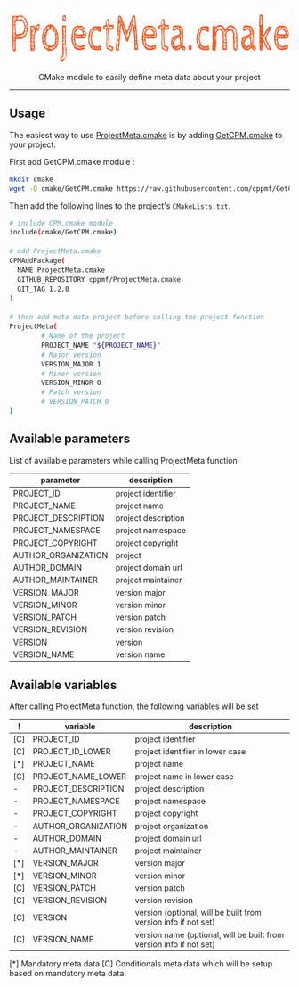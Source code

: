 <p align="center">
  <img src="https://github.com/cppmf/artwork/raw/master/banner/ProjectMeta.cmake/ProjectMeta.png" height="100" />
</p>

<p align="center">
  CMake module to easily define meta data about your project
</p>

---

## Usage
The easiest way to use [ProjectMeta.cmake](https://github.com/cppmf/ProjectMeta.cmake) is by adding [GetCPM.cmake](https://github.com/cppmf/GetCPM.cmake) to your project.

First add GetCPM.cmake module :

```bash
mkdir cmake
wget -O cmake/GetCPM.cmake https://raw.githubusercontent.com/cppmf/GetCPM.cmake/master/GetCPM.cmake
```

Then add the following lines to the project's `CMakeLists.txt`.


```bash
# include CPM.cmake module
include(cmake/GetCPM.cmake)

# add ProjectMeta.cmake
CPMAddPackage(
  NAME ProjectMeta.cmake
  GITHUB_REPOSITORY cppmf/ProjectMeta.cmake
  GIT_TAG 1.2.0
)

# then add meta data project before calling the project function
ProjectMeta(
        # Name of the project
        PROJECT_NAME "${PROJECT_NAME}"
        # Major version
        VERSION_MAJOR 1
        # Minor version
        VERSION_MINOR 0
        # Patch version
        # VERSION_PATCH 0
)
```

## Available parameters

List of available parameters while calling ProjectMeta function

parameter | description
---------|------------
PROJECT_ID | project identifier
PROJECT_NAME | project name
PROJECT_DESCRIPTION | project description
PROJECT_NAMESPACE | project namespace
PROJECT_COPYRIGHT | project copyright
AUTHOR_ORGANIZATION | project
AUTHOR_DOMAIN | project domain url
AUTHOR_MAINTAINER | project maintainer
VERSION_MAJOR | version major
VERSION_MINOR | version minor
VERSION_PATCH | version patch
VERSION_REVISION | version revision
VERSION | version
VERSION_NAME | version name

## Available variables

After calling ProjectMeta function, the following variables will be set

 !  | variable | description
----|----------|------------
[C] | PROJECT_ID | project identifier
[C] | PROJECT_ID_LOWER | project identifier in lower case
[*] | PROJECT_NAME | project name
[C] | PROJECT_NAME_LOWER | project name in lower case
 -  | PROJECT_DESCRIPTION | project description
 -  | PROJECT_NAMESPACE | project namespace
 -  | PROJECT_COPYRIGHT | project copyright
 -  | AUTHOR_ORGANIZATION | project organization
 -  | AUTHOR_DOMAIN | project domain url
 -  | AUTHOR_MAINTAINER | project maintainer
[*] | VERSION_MAJOR | version major
[*] | VERSION_MINOR | version minor
[C] | VERSION_PATCH | version patch
[C] | VERSION_REVISION | version revision
[C] | VERSION | version (optional, will be built from version info if not set)
[C] | VERSION_NAME | version name (optional, will be built from version info if not set)

[*] Mandatory meta data
[C] Conditionals meta data which will be setup based on mandatory meta data.
